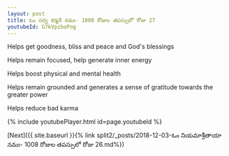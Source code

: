 ```yaml
---
layout: post
title: ఓం సర్వ కర్మనే నమః- 1008 రోజుల తపస్సులో రోజు 27
youtubeId: G7kVpzboPog
---
```

 
 
Helps get goodness, bliss and peace and God's blessings
 
Helps remain focused, help generate inner energy 
 
Helps boost physical and mental health 
 
Helps remain grounded and generates a sense of gratitude towards the greater power 
 
Helps reduce bad karma
 
 
 
 


{% include youtubePlayer.html id=page.youtubeId %}
 
[Next]({{ site.baseurl }}{% link  split2/_posts/2018-12-03-ఓం నియమాశ్రీతాయా నమః- 1008 రోజుల తపస్సులో రోజు 26.md%})
 
